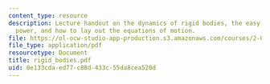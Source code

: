```yaml
---
content_type: resource
description: Lecture handout on the dynamics of rigid bodies, the easy free equation,
  power, and how to lay out the equations of motion.
file: https://ol-ocw-studio-app-production.s3.amazonaws.com/courses/2-003j-dynamics-and-control-i-fall-2007/0e133cdaed77c88d433c55da8cea520d_rigid_bodies.pdf
file_type: application/pdf
resourcetype: Document
title: rigid_bodies.pdf
uid: 0e133cda-ed77-c88d-433c-55da8cea520d
---
```

